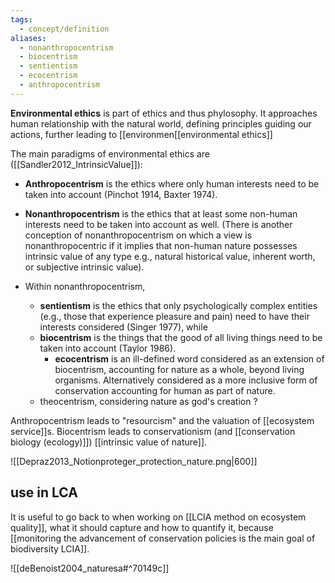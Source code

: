 ```yaml
---
tags:
  - concept/definition
aliases:
  - nonanthropocentrism
  - biocentrism
  - sentientism
  - ecocentrism
  - anthropocentrism
---
```

**Environmental ethics** is part of ethics and thus phylosophy. It approaches human relationship with the natural world, defining principles guiding our actions, further leading to [[environmen[[environmental ethics]]

The main paradigms of environmental ethics are ([[Sandler2012_IntrinsicValue]]):
- **Anthropocentrism** is the ethics where only human interests need to be taken into account (Pinchot 1914, Baxter 1974).
- **Nonanthropocentrism** is the ethics that at least some non-human interests need to be taken into account as well. (There is another conception of nonanthropocentrism on which a view is nonanthropocentric if it implies that non-human nature possesses intrinsic value of any type e.g., natural historical value, inherent worth, or subjective intrinsic value).

- Within nonanthropocentrism, 
	- **sentientism** is the ethics that only psychologically complex entities (e.g., those that experience pleasure and pain) need to have their interests considered (Singer 1977), while
	- **biocentrism** is the things that the good of all living things need to be taken into account (Taylor 1986).
		- **ecocentrism** is an ill-defined word considered as an extension of biocentrism, accounting for nature as a whole, beyond living organisms. Alternatively considered as a more inclusive form of conservation accounting for human as part of nature.
	- theocentrism, considering nature as god's creation ?

Anthropocentrism leads to "resourcism" and the valuation of [[ecosystem service]]s.
Biocentrism leads to conservationism (and [[conservation biology (ecology)]]) [[intrinsic value of nature]].

![[Depraz2013_Notionproteger_protection_nature.png|600]]

## use in LCA
It is useful to go back to when working on [[LCIA method on ecosystem quality]], what it should capture and how to quantify it, because [[monitoring the advancement of conservation policies is the main goal of biodiversity LCIA]].

![[deBenoist2004_naturesa#^70149c]]